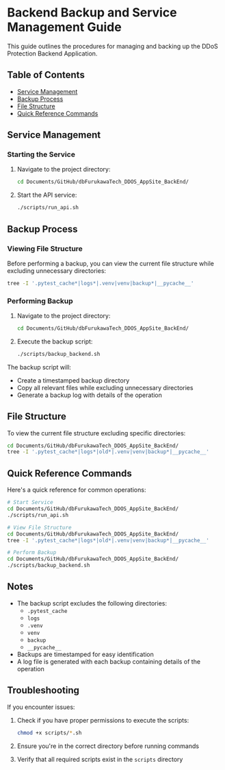 # Backend Backup and Service Management Guide

This guide outlines the procedures for managing and backing up the DDoS Protection Backend Application.

## Table of Contents
- [Service Management](#service-management)
- [Backup Process](#backup-process)
- [File Structure](#file-structure)
- [Quick Reference Commands](#quick-reference-commands)

## Service Management

### Starting the Service
1. Navigate to the project directory:
   ```bash
   cd Documents/GitHub/dbFurukawaTech_DDOS_AppSite_BackEnd/
   ```

2. Start the API service:
   ```bash
   ./scripts/run_api.sh
   ```

## Backup Process

### Viewing File Structure
Before performing a backup, you can view the current file structure while excluding unnecessary directories:

```bash
tree -I '.pytest_cache*|logs*|.venv|venv|backup*|__pycache__'
```

### Performing Backup
1. Navigate to the project directory:
   ```bash
   cd Documents/GitHub/dbFurukawaTech_DDOS_AppSite_BackEnd/
   ```

2. Execute the backup script:
   ```bash
   ./scripts/backup_backend.sh
   ```

The backup script will:
- Create a timestamped backup directory
- Copy all relevant files while excluding unnecessary directories
- Generate a backup log with details of the operation

## File Structure

To view the current file structure excluding specific directories:

```bash
cd Documents/GitHub/dbFurukawaTech_DDOS_AppSite_BackEnd/
tree -I '.pytest_cache*|logs*|old*|.venv|venv|backup*|__pycache__'
```

## Quick Reference Commands

Here's a quick reference for common operations:

```bash
# Start Service
cd Documents/GitHub/dbFurukawaTech_DDOS_AppSite_BackEnd/
./scripts/run_api.sh

# View File Structure
cd Documents/GitHub/dbFurukawaTech_DDOS_AppSite_BackEnd/
tree -I '.pytest_cache*|logs*|old*|.venv|venv|backup*|__pycache__'

# Perform Backup
cd Documents/GitHub/dbFurukawaTech_DDOS_AppSite_BackEnd/
./scripts/backup_backend.sh
```

## Notes

- The backup script excludes the following directories:
  - `.pytest_cache`
  - `logs`
  - `.venv`
  - `venv`
  - `backup`
  - `__pycache__`
- Backups are timestamped for easy identification
- A log file is generated with each backup containing details of the operation

## Troubleshooting

If you encounter issues:

1. Check if you have proper permissions to execute the scripts:
   ```bash
   chmod +x scripts/*.sh
   ```

2. Ensure you're in the correct directory before running commands

3. Verify that all required scripts exist in the `scripts` directory